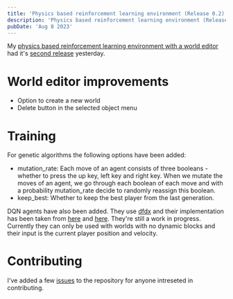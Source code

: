 ```yaml
---
title: 'Physics based reinforcement learning environment (Release 0.2)'
description: 'Physics based reinforcement learning environment (Release 0.2)'
pubDate: 'Aug 8 2023'
---
```


My [physics based reinforcement learning environment with a world editor](https://github.com/ShouvikGhosh2048/physics_reinforcement_learning_environment) had it's [second release](https://github.com/ShouvikGhosh2048/physics_reinforcement_learning_environment/releases/tag/0.2) yesterday.

# World editor improvements
- Option to create a new world
- Delete button in the selected object menu

# Training
For genetic algorithms the following options have been added:
- mutation_rate: Each move of an agent consists of three booleans - whether to press the up key, left key and right key. When we mutate the moves of an agent, we go through each boolean of each move and with a probability mutation_rate decide to randomly reassign this boolean.
- keep_best: Whether to keep the best player from the last generation.

DQN agents have also been added. They use [dfdx](https://github.com/coreylowman/dfdx) and their implementation has been taken from [here](https://github.com/coreylowman/dfdx/blob/main/examples/rl-dqn.rs) and [here](https://pytorch.org/tutorials/intermediate/reinforcement_q_learning.html). They're still a work in progress. Currently they can only be used with worlds with no dynamic blocks and their input is the current player position and velocity.

# Contributing
I've added a few [issues](https://github.com/ShouvikGhosh2048/physics_reinforcement_learning_environment/issues) to the repository for anyone intreseted in contributing.